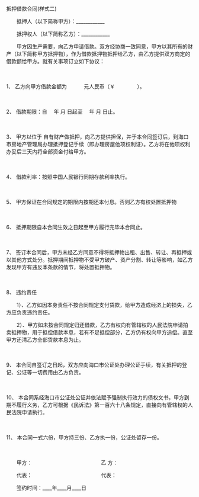 



抵押借款合同(样式二)



 

　　抵押人（以下简称甲方）：____________　　

　　抵押权人（以下简称乙方）：____________　　

　　甲方因生产需要，向乙方申请借款。双方经协商一致同意，甲方以其所有的财产（以下简称甲方抵押物），作为借款抵押物抵押给乙方，由乙方提供双方商定的借款额给甲方。就有关事项订立如下协议：

　　

1、
乙方向甲方借款金额为　　　 元人民币（￥ 　　　　）。

　　

2、
借款期限：自　 年 月 日起至　 年 月 日止。

　　

3、
甲方以位于 自有财产做抵押，向乙方提供担保，并于本合同签订后，到海口市房地产管理局办理抵押登记手续（即办理房屋他项权利证）。乙方将在他项权利办妥后三天内将全部资金付给甲方。

　　

4、
借款利率：按照中国人民银行同期存款利率执行。

　　

5、
甲方保证在合同规定的期限内按期还本付息。否则乙方有权处置抵押物

　　

6、
抵押期限自本合同生效之日起至甲方履行完毕本合同止。

　　

7、
签订本合同后，甲方未经乙方同意不得将抵押物出租、出售、转让、再抵押或以其他方式处分。抵押期间抵押物不受甲方破产、资产分割、转让等影响，如乙方发现甲方有违反本条款的情节，将处置抵押物。

　　

8、
违约责任　　

　　1）、乙方如因本身责任不按合同规定支付贷款，给甲方造成经济上的损失，乙方应负责违约责任。　　

　　2）、甲方如未按合同规定归还借款，乙方有权向有管辖权的人民法院申请拍卖抵押物，用于抵偿借款本息，若有不足抵偿部分，乙方仍有权向甲方追偿。直至甲方还清乙方全部贷款本息为止。

　　

9、
本合同自签订之日起，双方应向海口市公证处办理公证手续，有关抵押的登记、公证等一切费用由乙方负责。

　　

10、
本合同系经海口市公证处公证并依法赋予强制执行效力的债权文书，甲方到期不履行义务，乙方可根据《民诉法》第一百六十八条规定，直接向有管辖权的人民法院申请执行。

　　

11、
本合同一式六份，甲方持三份、乙方执一份，公证处留存一份。　　

　　

　　甲方： 　　　　　　　　　　　　　乙 方：

　　代表： 　　　　　　　　　　　　　代表：　　

　　签约时间：____年____月____日